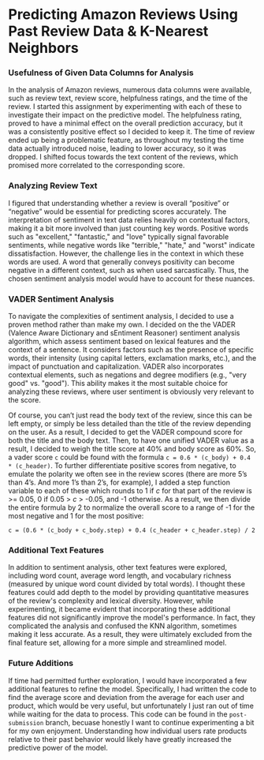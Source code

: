 # Predicting Amazon Reviews Using Past Review Data & K-Nearest Neighbors
### Usefulness of Given Data Columns for Analysis
In the analysis of Amazon reviews, numerous data columns were available, such as review text, review score, helpfulness ratings, and the time of the review. I started this assignment by experimenting with each of these to investigate their impact on the predictive model. The helpfulness rating, proved to have a minimal effect on the overall prediction accuracy, but it was a consistently positive effect so I decided to keep it. The time of review ended up being a problematic feature, as throughout my testing the time data actually introduced noise, leading to lower accuracy, so it was dropped. I shifted focus towards the text content of the reviews, which promised more correlated to the corresponding score.
### Analyzing Review Text
I figured that understanding whether a review is overall “positive” or “negative” would be essential for predicting scores accurately. The interpretation of sentiment in text data relies heavily on contextual factors, making it a bit more involved than just counting key words. Positive words such as "excellent," "fantastic," and "love" typically signal favorable sentiments, while negative words like "terrible," "hate," and "worst" indicate dissatisfaction. However, the challenge lies in the context in which these words are used. A word that generally conveys positivity can become negative in a different context, such as when used sarcastically. Thus, the chosen sentiment analysis model would have to account for these nuances.
### VADER Sentiment Analysis
To navigate the complexities of sentiment analysis, I decided to use a proven method rather than make my own. I decided on the the VADER (Valence Aware Dictionary and sEntiment Reasoner) sentiment analysis algorithm, which assess sentiment based on lexical features and the context of a sentence. It considers factors such as the presence of specific words, their intensity (using capital letters, exclamation marks, etc.), and the impact of punctuation and capitalization.
VADER also incorporates contextual elements, such as negations and degree modifiers (e.g., "very good" vs. "good"). This ability makes it the most suitable choice for analyzing these reviews, where user sentiment is obviously very relevant to the score.

Of course, you can’t just read the body text of the review, since this can be left empty, or simply be less detailed than the title of the review depending on the user. As a result, I decided to get the VADER compound score for both the title and the body text. Then, to have one unified VADER value as a result, I decided to weigh the title score at 40% and body score as 60%. So, a vader score `c` could be found with the formula `c = 0.6 * (c_body) + 0.4 * (c_header)`. To further differentiate positive scores from negative, to emulate the polarity we often see in the review scores (there are more 5’s than 4’s. And more 1’s than 2’s, for example), I added a step function variable to each of these which rounds to 1 if $c$ for that part of the review is >= 0.05, 0 if 0.05 > $c$ > -0.05, and -1 otherwise. As a result, we then divide the entire formula by 2 to normalize the overall score to a range of -1 for the most negative and 1 for the most positive:

`c = (0.6 * (c_body + c_body.step) + 0.4 (c_header + c_header.step) / 2`
### Additional Text Features
In addition to sentiment analysis, other text features were explored, including word count, average word length, and vocabulary richness (measured by unique word count divided by total words). I thought these features could  add depth to the model by providing quantitative measures of the review's complexity and lexical diversity. However, while experimenting, it became evident that incorporating these additional features did not significantly improve the model's performance. In fact, they complicated the analysis and confused the KNN algorithm, sometimes making it less accurate. As a result, they were ultimately excluded from the final feature set, allowing for a more simple and streamlined model.
### Future Additions
If time had permitted further exploration, I would have incorporated a few additional features to refine the model. Specifically, I had written the code to find the average score and deviation from the average for each user and product, which would be very useful, but unfortunately I just ran out of time while waiting for the data to process. This code can be found in the `post-submission` branch, becuase honestly I want to continue experimenting a bit for my own enjoyment. Understanding how individual users rate products relative to their past behavior would likely have greatly increased the predictive power of the model.
